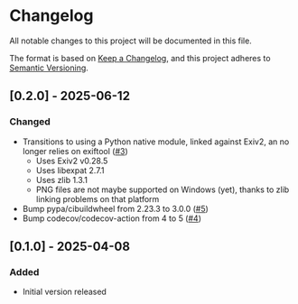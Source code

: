 # Changelog

All notable changes to this project will be documented in this file.

The format is based on [Keep a Changelog](https://keepachangelog.com/en/1.1.0/),
and this project adheres to [Semantic Versioning](https://semver.org/spec/v2.0.0.html).

## [0.2.0] - 2025-06-12

### Changed

- Transitions to using a Python native module, linked against Exiv2, an no longer relies on exiftool ([#3](https://github.com/stumpylog/exifmwg/pull/3))
  - Uses Exiv2 v0.28.5
  - Uses libexpat 2.7.1
  - Uses zlib 1.3.1
  - PNG files are not maybe supported on Windows (yet), thanks to zlib linking problems on that platform
- Bump pypa/cibuildwheel from 2.23.3 to 3.0.0 ([#5](https://github.com/stumpylog/exifmwg/pull/5))
- Bump codecov/codecov-action from 4 to 5 ([#4](https://github.com/stumpylog/exifmwg/pull/4))

## [0.1.0] - 2025-04-08

### Added

- Initial version released
